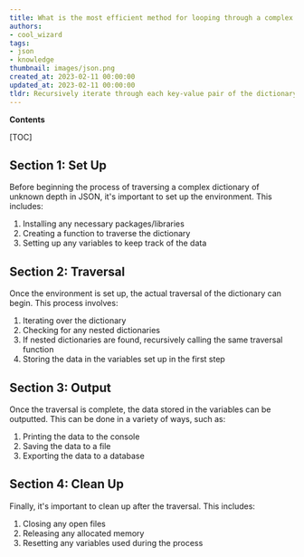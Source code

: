 ```yaml
---
title: What is the most efficient method for looping through a complex dictionary with an unknown number of nested levels?
authors:
- cool_wizard
tags:
- json
- knowledge
thumbnail: images/json.png
created_at: 2023-02-11 00:00:00
updated_at: 2023-02-11 00:00:00
tldr: Recursively iterate through each key-value pair of the dictionary.
---
```


**Contents**

[TOC]

## Section 1: Set Up

Before beginning the process of traversing a complex dictionary of unknown depth in JSON, it's important to set up the environment. This includes:

1. Installing any necessary packages/libraries
2. Creating a function to traverse the dictionary
3. Setting up any variables to keep track of the data

## Section 2: Traversal

Once the environment is set up, the actual traversal of the dictionary can begin. This process involves:

1. Iterating over the dictionary
2. Checking for any nested dictionaries
3. If nested dictionaries are found, recursively calling the same traversal function
4. Storing the data in the variables set up in the first step

## Section 3: Output

Once the traversal is complete, the data stored in the variables can be outputted. This can be done in a variety of ways, such as:

1. Printing the data to the console
2. Saving the data to a file
3. Exporting the data to a database

## Section 4: Clean Up

Finally, it's important to clean up after the traversal. This includes:

1. Closing any open files
2. Releasing any allocated memory
3. Resetting any variables used during the process
